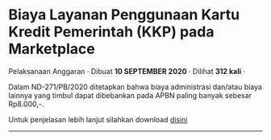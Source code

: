 Biaya Layanan Penggunaan Kartu Kredit Pemerintah (KKP) pada Marketplace
=======================================================================

Pelaksanaan Anggaran · Dibuat **10 SEPTEMBER 2020** · Dilihat **312 kali** ·

Dalam ND-271/PB/2020 ditetapkan bahwa biaya administrasi dan/atau biaya lainnya yang timbul dapat dibebankan pada APBN paling banyak sebesar Rp8.000,-.

Untuk penjelasan lebih lanjut silahkan download [disini](https://hai.kemenkeu.go.id/file.php/21189QDPCDAYZYQ211882516D825DT/ND-271_KKP-2.pdf)

  

  
  
  

* * *